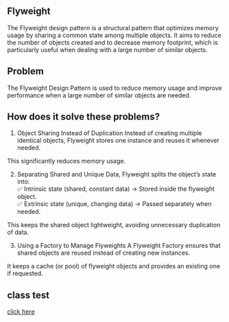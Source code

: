 ## Flyweight
The Flyweight design pattern is a structural pattern that optimizes memory usage by sharing a common state among multiple objects.
It aims to reduce the number of objects created and to decrease memory footprint, which is particularly useful when dealing 
with a large number of similar objects.

## Problem
The Flyweight Design Pattern is used to reduce memory usage and improve performance when a large number of similar objects are needed.

## How does it solve these problems?
1. Object Sharing Instead of Duplication
   Instead of creating multiple identical objects, Flyweight stores one instance and reuses it whenever needed.

This significantly reduces memory usage.

2. Separating Shared and Unique Data, Flyweight splits the object’s state into:  
   ✅ Intrinsic state (shared, constant data) → Stored inside the flyweight object.  
   ✅ Extrinsic state (unique, changing data) → Passed separately when needed.  

This keeps the shared object lightweight, avoiding unnecessary duplication of data.

3. Using a Factory to Manage Flyweights
   A Flyweight Factory ensures that shared objects are reused instead of creating new instances.

It keeps a cache (or pool) of flyweight objects and provides an existing one if requested.

## class test
[click here](../../../../../../../src/test/java/com/andeerlb/gof/flyweight/FlyweightTest.java)